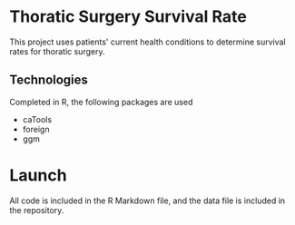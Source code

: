 # Thoratic Surgery Survival Rate

This project uses patients' current health conditions to determine survival rates for thoratic surgery.  

## Technologies

Completed in R, the following packages are used
 - caTools
 - foreign
 - ggm
 
# Launch

All code is included in the R Markdown file, and the data file is included in the repository. 
